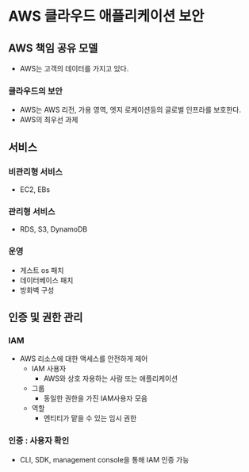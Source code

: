 # AWS 클라우드 애플리케이션 보안

## AWS 책임 공유 모델

- AWS는 고객의 데이터를 가지고 있다.

### 클라우드의 보안

- AWS는 AWS 리전, 가용 영역, 엣지 로케이션등의 글로벌 인프라를 보호한다.
- AWS의 최우선 과제



## 서비스

### 비관리형 서비스

- EC2, EBs

### 관리형 서비스

- RDS, S3, DynamoDB

### 운영

- 게스트 os 패치
- 데이터베이스 패치
- 방화벽 구성

## 인증 및 권한 관리

### IAM

- AWS 리소스에 대한 액세스를 안전하게 제어
  - IAM 사용자
    - AWS와 상호 자용하는 사람 또는 애플리케이션
  - 그룹
    - 동일한 권한을 가진 IAM사용자 모음
  - 역할
    - 엔티티가 맡을 수 있는 임시 권한

### 인증 : 사용자 확인

- CLI, SDK, management console을 통해 IAM 인증 가능